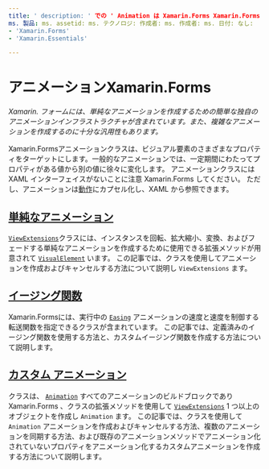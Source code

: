 ```yaml
---
title: ' description: ' での ' Animation は Xamarin.Forms Xamarin.Forms 、単純なアニメーションを作成するための簡単な独自のアニメーションインフラストラクチャを備えています。また、複雑なアニメーションを作成するのに十分な汎用性を備えています。 '
ms. 製品: ms. assetid: ms. テクノロジ: 作成者: ms. 作成者: ms. 日付: なし:
- 'Xamarin.Forms'
- 'Xamarin.Essentials'

---
```


# <a name="animation-in-xamarinforms"></a>アニメーションXamarin.Forms

_Xamarin. フォームには、単純なアニメーションを作成するための簡単な独自のアニメーションインフラストラクチャが含まれています。また、複雑なアニメーションを作成するのに十分な汎用性もあります。_

Xamarin.Formsアニメーションクラスは、ビジュアル要素のさまざまなプロパティをターゲットにします。一般的なアニメーションでは、一定期間にわたってプロパティがある値から別の値に徐々に変化します。 アニメーションクラスには XAML インターフェイスがないことに注意 Xamarin.Forms してください。 ただし、アニメーションは[動作](~/xamarin-forms/app-fundamentals/behaviors/index.md)にカプセル化し、XAML から参照できます。

## <a name="simple-animations"></a>[単純なアニメーション](simple.md)

[`ViewExtensions`](xref:Xamarin.Forms.ViewExtensions)クラスには、インスタンスを回転、拡大縮小、変換、およびフェードする単純なアニメーションを作成するために使用できる拡張メソッドが用意されて [`VisualElement`](xref:Xamarin.Forms.VisualElement) います。 この記事では、クラスを使用してアニメーションを作成およびキャンセルする方法について説明し `ViewExtensions` ます。

## <a name="easing-functions"></a>[イージング関数](easing.md)

Xamarin.Formsには、実行中の [`Easing`](xref:Xamarin.Forms.Easing) アニメーションの速度と速度を制御する転送関数を指定できるクラスが含まれています。 この記事では、定義済みのイージング関数を使用する方法と、カスタムイージング関数を作成する方法について説明します。

## <a name="custom-animations"></a>[カスタム アニメーション](custom.md)

クラスは、 [`Animation`](xref:Xamarin.Forms.Animation) すべてのアニメーションのビルドブロックであり Xamarin.Forms 、クラスの拡張メソッドを使用して [`ViewExtensions`](xref:Xamarin.Forms.ViewExtensions) 1 つ以上のオブジェクトを作成し `Animation` ます。 この記事では、クラスを使用して `Animation` アニメーションを作成およびキャンセルする方法、複数のアニメーションを同期する方法、および既存のアニメーションメソッドでアニメーション化されていないプロパティをアニメーション化するカスタムアニメーションを作成する方法について説明します。
